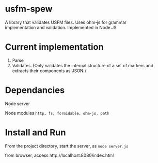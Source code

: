 # usfm-spew

A library that validates USFM files.
Uses ohm-js for grammar implementation and validation.
Implemented in Node JS

# Current implementation
1. Parse
2. Validates.
(Only validates the internal structure of a set of markers and extracts their components as JSON.)

# Dependancies
Node server

Node modules
`http, fs, formidable, ohm-js, path`

# Install and Run
From the project directory, start the server, as 
`node server.js`

from browser, access
http://localhost:8080/index.html
